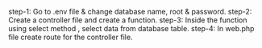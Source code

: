 step-1: Go to .env file & change database name, root & password.
step-2: Create a controller file and create a function.
step-3: Inside the function using select method , select data from database table.
step-4: In web.php file create route for the controller file.

